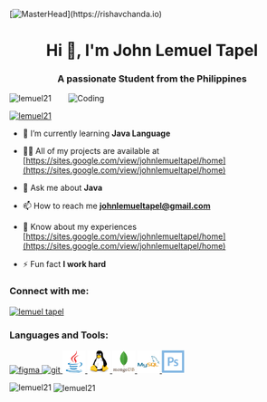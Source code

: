 [![MasterHead](https://1.bp.blogspot.com/-7A4WynwLsM...)](https://rishavchanda.io)
<h1 align="center">Hi 👋, I'm John Lemuel Tapel</h1>
<h3 align="center">A passionate Student from the Philippines</h3>
<img align="right" alt="Coding" width="400" src="https://cdn.dribbble.com/users/1162077/screenshots/3848914/programmer.gif">

<p align="left"> <img src="https://komarev.com/ghpvc/?username=lemuel21&label=Profile%20views&color=0e75b6&style=flat" alt="lemuel21" /> </p>

<p align="left"> <a href="https://github.com/ryo-ma/github-profile-trophy"><img src="https://github-profile-trophy.vercel.app/?username=lemuel21" alt="lemuel21" /></a> </p>

- 🌱 I’m currently learning **Java Language**

- 👨‍💻 All of my projects are available at [https://sites.google.com/view/johnlemueltapel/home](https://sites.google.com/view/johnlemueltapel/home)

- 💬 Ask me about **Java**

- 📫 How to reach me **johnlemueltapel@gmail.com**

- 📄 Know about my experiences [https://sites.google.com/view/johnlemueltapel/home](https://sites.google.com/view/johnlemueltapel/home)

- ⚡ Fun fact **I work hard**

<h3 align="left">Connect with me:</h3>
<p align="left">
<a href="https://fb.com/lemuel tapel" target="blank"><img align="center" src="https://raw.githubusercontent.com/rahuldkjain/github-profile-readme-generator/master/src/images/icons/Social/facebook.svg" alt="lemuel tapel" height="30" width="40" /></a>
</p>

<h3 align="left">Languages and Tools:</h3>
<p align="left"> <a href="https://www.figma.com/" target="_blank" rel="noreferrer"> <img src="https://www.vectorlogo.zone/logos/figma/figma-icon.svg" alt="figma" width="40" height="40"/> </a> <a href="https://git-scm.com/" target="_blank" rel="noreferrer"> <img src="https://www.vectorlogo.zone/logos/git-scm/git-scm-icon.svg" alt="git" width="40" height="40"/> </a> <a href="https://www.java.com" target="_blank" rel="noreferrer"> <img src="https://raw.githubusercontent.com/devicons/devicon/master/icons/java/java-original.svg" alt="java" width="40" height="40"/> </a> <a href="https://www.linux.org/" target="_blank" rel="noreferrer"> <img src="https://raw.githubusercontent.com/devicons/devicon/master/icons/linux/linux-original.svg" alt="linux" width="40" height="40"/> </a> <a href="https://www.mongodb.com/" target="_blank" rel="noreferrer"> <img src="https://raw.githubusercontent.com/devicons/devicon/master/icons/mongodb/mongodb-original-wordmark.svg" alt="mongodb" width="40" height="40"/> </a> <a href="https://www.mysql.com/" target="_blank" rel="noreferrer"> <img src="https://raw.githubusercontent.com/devicons/devicon/master/icons/mysql/mysql-original-wordmark.svg" alt="mysql" width="40" height="40"/> </a> <a href="https://www.photoshop.com/en" target="_blank" rel="noreferrer"> <img src="https://raw.githubusercontent.com/devicons/devicon/master/icons/photoshop/photoshop-line.svg" alt="photoshop" width="40" height="40"/> </a> </p>

<p><img align="left" src="https://github-readme-stats.vercel.app/api/top-langs?username=lemuel21&show_icons=true&locale=en&layout=compact" alt="lemuel21" /></p>

<p>&nbsp;<img align="center" src="https://github-readme-stats.vercel.app/api?username=lemuel21&show_icons=true&locale=en" alt="lemuel21" /></p>
